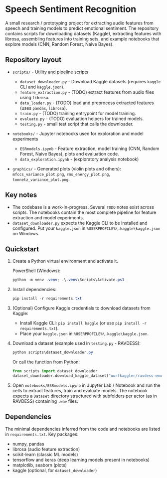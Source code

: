 # Speech Sentiment Recognition

A small research / prototyping project for extracting audio features from speech and training models to predict emotional sentiment. The repository contains scripts for downloading datasets (Kaggle), extracting features with librosa, assembling features into training sets, and example notebooks that explore models (CNN, Random Forest, Naive Bayes).

## Repository layout

- `scripts/` - Utility and pipeline scripts
  - `dataset_downloader.py` - Download Kaggle datasets (requires `kaggle` CLI and `kaggle.json`).
  - `feature_extraction.py` - (TODO) extract features from audio files using `librosa`.
  - `data_loader.py` - (TODO) load and preprocess extracted features (uses `pandas`, `librosa`).
  - `train.py` - (TODO) training entrypoint for model training.
  - `evaluate.py` - (TODO) evaluation helpers for trained models.
  - `testing.py` - small test script that calls the downloader.

- `notebooks/` - Jupyter notebooks used for exploration and model experiments
  - `ESRmodels.ipynb` - Feature extraction, model training (CNN, Random Forest, Naive Bayes), plots and evaluation code.
  - `data_exploration.ipynb` - (exploratory analysis notebook)

- `graphics/` - Generated plots (violin plots and others): `mfccs_variance_plot.png`, `rms_energy_plot.png`, `tonnetz_variance_plot.png`.

## Key notes

- The codebase is a work-in-progress. Several `TODO` notes exist across scripts. The notebooks contain the most complete pipeline for feature extraction and model experiments.
- `dataset_downloader.py` expects the Kaggle CLI to be installed and configured. Put your `kaggle.json` in `%USERPROFILE%\.kaggle\kaggle.json` on Windows.

## Quickstart

1. Create a Python virtual environment and activate it.

   PowerShell (Windows):

   ```powershell
   python -m venv .venv; .\.venv\Scripts\Activate.ps1
   ```

2. Install dependencies:

   ```powershell
   pip install -r requirements.txt
   ```

3. (Optional) Configure Kaggle credentials to download datasets from Kaggle:

   - Install Kaggle CLI: `pip install kaggle` (or use `pip install -r requirements.txt`).
   - Place your `kaggle.json` in `%USERPROFILE%\.kaggle\kaggle.json`.

4. Download a dataset (example used in `testing.py` - RAVDESS):

   ```powershell
   python scripts\dataset_downloader.py
   ```

   Or call the function from Python:

   ```python
   from scripts import dataset_downloader
   dataset_downloader.download_kaggle_dataset("uwrfkaggler/ravdess-emotional-speech-audio")
   ```

5. Open `notebooks/ESRmodels.ipynb` in Jupyter Lab / Notebook and run the cells to extract features, train and evaluate models. The notebook expects a `Dataset` directory structured with subfolders per actor (as in RAVDESS) containing `.wav` files.

## Dependencies

The minimal dependencies inferred from the code and notebooks are listed in `requirements.txt`. Key packages:

- numpy, pandas
- librosa (audio feature extraction)
- scikit-learn (classic ML models)
- tensorflow and keras (deep learning models present in notebooks)
- matplotlib, seaborn (plots)
- kaggle (optional, for `dataset_downloader`)